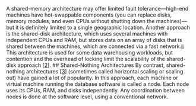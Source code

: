 A shared-memory architecture may offer limited fault tolerance—high-end machines have
hot-swappable components (you can replace disks, memory modules, and even CPUs without shutting down
the machines)—but it is definitely limited to a single geographic location. 
Another approach is the shared-disk architecture, which uses several machines with
independent CPUs and RAM, but stores data on an array of disks that is shared between the machines,
which are connected via a fast network.[ii](part02.html#idm140605776515616) This architecture is used
for some data warehousing workloads, but contention and the overhead of locking limit the
scalability of the shared-disk approach
[[2](part02.html#Stopford2009wv)]. ## Shared-Nothing Architectures 
By contrast, shared-nothing architectures
[[3](part02.html#Stonebraker1986tq)]
(sometimes called horizontal scaling or scaling out) have gained a lot of
popularity. In this approach, each machine or virtual machine running the database software is
called a node. Each node uses its CPUs, RAM, and disks independently. Any coordination
between nodes is done at the software level, using a conventional network.